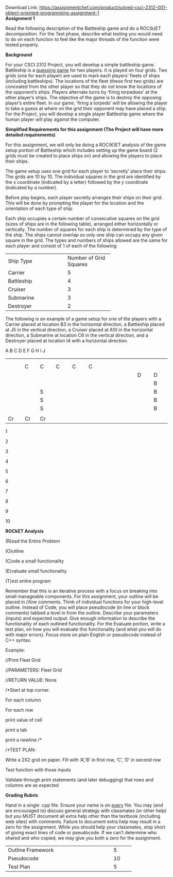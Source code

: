 Download Link: https://assignmentchef.com/product/solved-csci-2312-001-object-oriented-programming-assignment-1
<br>
<strong>Assignment 1</strong>




Read the following description of the Battleship game and do a ROC(k)ET decomposition.  For the Test phase, describe what testing you would need to do on each function to feel like the major threads of the function were tested properly.




<strong>Background</strong>

For your CSCI 2312 Project, you will develop a simple battleship game. Battleship is a <a href="https://en.wikipedia.org/wiki/Guessing_game">guessing game</a> for two players. It is played on four grids.  Two grids (one for each player) are used to mark each players’ fleets of ships (including battleships). The locations of the fleet (these first two grids) are concealed from the other player so that they do not know the locations of the opponent’s ships. Players alternate turns by ‘firing torpedoes’ at the other player’s ships. The objective of the game is to destroy the opposing player’s entire fleet. In our game, ‘firing a torpedo’ will be allowing the player to take a guess at where on the grid their opponent may have placed a ship.  For the Project, you will develop a single player Battleship game where the human player will play against the computer.







<strong>Simplified Requirements for this assignment (The Project will have more detailed requirements)</strong>




For this assignment, we will only be doing a ROC(K)ET analysis of the game setup portion of Battleship which includes setting up the game board (2 grids must be created to place ships on) and allowing the players to place their ships.




The game setup uses one grid for each player to ‘secretly’ place their ships. The grids are 10 by 10.  The individual squares in the grid are identified by the x coordinate (indicated by a letter) followed by the y coordinate (indicated by a number).




Before play begins, each player secretly arranges their ships on their grid.  This will be done by prompting the player for the location and the orientation of each type of ship.

Each ship occupies a certain number of consecutive squares on the grid (sizes of ships are in the following table), arranged either horizontally or vertically. The number of squares for each ship is determined by the type of the ship. The ships cannot overlap so only one ship can occupy any given square in the grid.  The types and numbers of ships allowed are the same for each player and consist of 1 of each of the following:




<table>

 <tbody>

  <tr>

   <td width="169">Ship Type</td>

   <td width="125">Number of Grid Squares</td>

  </tr>

  <tr>

   <td width="169">Carrier</td>

   <td width="125">5</td>

  </tr>

  <tr>

   <td width="169">Battleship</td>

   <td width="125">4</td>

  </tr>

  <tr>

   <td width="169">Cruiser</td>

   <td width="125">3</td>

  </tr>

  <tr>

   <td width="169">Submarine</td>

   <td width="125">3</td>

  </tr>

  <tr>

   <td width="169">Destroyer</td>

   <td width="125">2</td>

  </tr>

 </tbody>

</table>







The following is an example of a game setup for one of the players with a Carrier placed at location B3 in the horizontal direction, a Battleship placed at J5 in the vertical direction, a Cruiser placed at A10 in the horizontal direction, a Submarine at location C6 in the vertical direction, and a Destroyer placed at location I4 with a horizontal direction.










A       B      C      D        E         F       G       H        I        J

<table>

 <tbody>

  <tr>

   <td width="37"> </td>

   <td width="32"> </td>

   <td width="34"> </td>

   <td width="36"> </td>

   <td width="36"> </td>

   <td width="36"> </td>

   <td width="36"> </td>

   <td width="36"> </td>

   <td width="36"> </td>

   <td width="36"> </td>

  </tr>

  <tr>

   <td width="37"> </td>

   <td width="32"> </td>

   <td width="34"> </td>

   <td width="36"> </td>

   <td width="36"> </td>

   <td width="36"> </td>

   <td width="36"> </td>

   <td width="36"> </td>

   <td width="36"> </td>

   <td width="36"> </td>

  </tr>

  <tr>

   <td width="37"> </td>

   <td width="32">C</td>

   <td width="34">C</td>

   <td width="36">C</td>

   <td width="36">C</td>

   <td width="36">C</td>

   <td width="36"> </td>

   <td width="36"> </td>

   <td width="36"> </td>

   <td width="36"> </td>

  </tr>

  <tr>

   <td width="37"> </td>

   <td width="32"> </td>

   <td width="34"> </td>

   <td width="36"> </td>

   <td width="36"> </td>

   <td width="36"> </td>

   <td width="36"> </td>

   <td width="36"> </td>

   <td width="36">D</td>

   <td width="36">D</td>

  </tr>

  <tr>

   <td width="37"> </td>

   <td width="32"> </td>

   <td width="34"> </td>

   <td width="36"> </td>

   <td width="36"> </td>

   <td width="36"> </td>

   <td width="36"> </td>

   <td width="36"> </td>

   <td width="36"> </td>

   <td width="36">B</td>

  </tr>

  <tr>

   <td width="37"> </td>

   <td width="32"> </td>

   <td width="34">S</td>

   <td width="36"> </td>

   <td width="36"> </td>

   <td width="36"> </td>

   <td width="36"> </td>

   <td width="36"> </td>

   <td width="36"> </td>

   <td width="36">B</td>

  </tr>

  <tr>

   <td width="37"> </td>

   <td width="32"> </td>

   <td width="34">S</td>

   <td width="36"> </td>

   <td width="36"> </td>

   <td width="36"> </td>

   <td width="36"> </td>

   <td width="36"> </td>

   <td width="36"> </td>

   <td width="36">B</td>

  </tr>

  <tr>

   <td width="37"> </td>

   <td width="32"> </td>

   <td width="34">S</td>

   <td width="36"> </td>

   <td width="36"> </td>

   <td width="36"> </td>

   <td width="36"> </td>

   <td width="36"> </td>

   <td width="36"> </td>

   <td width="36">B</td>

  </tr>

  <tr>

   <td width="37"> </td>

   <td width="32"> </td>

   <td width="34"> </td>

   <td width="36"> </td>

   <td width="36"> </td>

   <td width="36"> </td>

   <td width="36"> </td>

   <td width="36"> </td>

   <td width="36"> </td>

   <td width="36"> </td>

  </tr>

  <tr>

   <td width="37">Cr</td>

   <td width="32">Cr</td>

   <td width="34">Cr</td>

   <td width="36"> </td>

   <td width="36"> </td>

   <td width="36"> </td>

   <td width="36"> </td>

   <td width="36"> </td>

   <td width="36"> </td>

   <td width="36"> </td>

  </tr>

 </tbody>

</table>




1




2




3




4




5




6




7




8




9




10










<strong>ROCkET Analysis</strong>

(R)ead the Entire Problem

(O)utline

(C)ode a small functionality

(E)valuate small functionality

(T)est entire program

<strong> </strong>

Remember that this is an iterative process with a focus on breaking into small manageable components.  For this assignment, your outline will be placed in //line comments. Think of individual functions for your high-level outline. Instead of Code, you will place pseudocode (in line or block comments) tabbed a level in from the outline. Describe your parameters (inputs) and expected output.  Give enough information to describe the functionality of each outlined functionality. For the Evaluate portion, write a test plan, on how you will evaluate this functionality (and what you will do with major errors). Focus more on plain English or pseudocode instead of C++ syntax.

Example:

//Print Fleet Grid

//PARAMETERS: Fleet Grid

//RETURN VALUE: None

/*Start at top corner.

For each column

For each row

print value of cell

print a tab

print a newline /*

/*TEST PLAN:

Write a 2X2 grid on paper. Fill with ‘A’,’B’ in first row, ‘C’, ‘D’ in second row

Test function with those inputs

Validate through print statements (and later debugging) that rows and columns are as expected




<strong>Grading Rubric</strong>

Hand in a single .cpp file. Ensure your name is on <u>every</u> file. You may (and are encouraged to) discuss general strategy with classmates (or other help) but you MUST document all extra help other than the textbook (including web sites) with comments. Failure to document extra help may result in a zero for the assignment. While you should help your classmates, stop short of giving exact lines of code or pseudocode. If we can’t determine who shared and who copied, we may give you both a zero for the assignment.

<strong> </strong>

<table>

 <tbody>

  <tr>

   <td width="312">Outline Framework</td>

   <td width="48">5</td>

  </tr>

  <tr>

   <td width="312">Pseudocode</td>

   <td width="48">10</td>

  </tr>

  <tr>

   <td width="312">Test Plan</td>

   <td width="48">5</td>

  </tr>

 </tbody>

</table>





